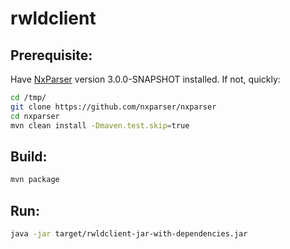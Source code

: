 # rwldclient

## Prerequisite:
Have [NxParser](https://github.com/nxparser/nxparser) version 3.0.0-SNAPSHOT installed. If not, quickly:
```bash
cd /tmp/
git clone https://github.com/nxparser/nxparser
cd nxparser
mvn clean install -Dmaven.test.skip=true
```

## Build:
```bash
mvn package
```

## Run:
```bash
java -jar target/rwldclient-jar-with-dependencies.jar
```
